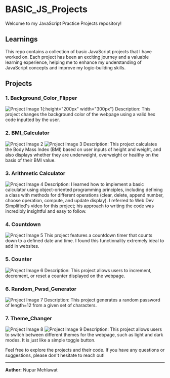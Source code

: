 # BASIC_JS_Projects

Welcome to my JavaScript Practice Projects repository! 

## Learnings

This repo contains a collection of basic JavaScript projects that I have worked on. Each project has been an exciting journey and a valuable learning experience, helping me to enhance my understanding of JavaScript concepts and improve my logic-building skills.

## Projects

### 1. Background_Color_Flipper
![Project Image 1](./Background_Color_Flipper/project_image.png){:height="200px" width="300px"}
Description: This project changes the background color of the webpage using a valid hex code inputted by the user.

### 2. BMI_Calculator
![Project Image 2](./BMI/before.png)
![Project Image 3](./BMI/after.png)
Description: This project calculates the Body Mass Index (BMI) based on user inputs of height and weight, and also displays whether they are underweight, overweight or healthy on the basis of their BMI value.

### 3. Arithmetic Calculator
![Project Image 4](./Calculator/calculator-image.png)
Description: 
I learned how to implement a basic calculator using object-oriented programming principles, including defining a class with methods for different operations (clear, delete, append number, choose operation, compute, and update display). I referred to Web Dev Simplified's video for this project; his approach to writing the code was incredibly insightful and easy to follow.

### 4. Countdown
![Project Image 5](./Countdown/project_image.png)
This project features a countdown timer that counts down to a defined date and time. I found this functionality extremely ideal to add in websites.

### 5. Counter
![Project Image 6](./Counter/image.png)
Description: This project allows users to increment, decrement, or reset a counter displayed on the webpage.

### 6. Random_Pwsd_Generator
![Project Image 7](./Random_Pwsd_Generator/project_image.png)
Description: This project generates a random password of length=12 from a given set of characters.

### 7. Theme_Changer
![Project Image 8](./Theme_Change/project_image_1.png)
![Project Image 9](./Theme_Change/project_image_2.png)
Description: This project allows users to switch between different themes for the webpage, such as light and dark modes. It is just like a simple toggle button.


Feel free to explore the projects and their code. If you have any questions or suggestions, please don't hesitate to reach out!

---

**Author:** Nupur Mehlawat
